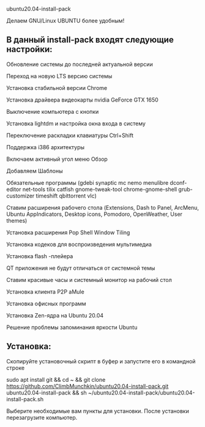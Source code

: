 ubuntu20.04-install-pack

Делаем GNU/Linux UBUNTU более удобным!

В данный install-pack входят следующие настройки:
------------------------------------------------

Обновление системы до последней актуальной версии

Переход на новую LTS версию системы

Установка стабильной версии Chrome

Установка драйвера видеокарты nvidia GeForce GTX 1650

Выключение компьютера с кнопки

Установка lightdm и настройка окна входа в систему

Переключение раскладки клавиатуры Ctrl+Shift

Поддержка i386 архитектуры

Включаем активный угол меню Обзор

Добавляем Шаблоны

Обязательные программы (gdebi synaptic mc nemo menulibre dconf-editor net-tools tilix catfish gnome-tweak-tool chrome-gnome-shell grub-customizer timeshift qbittorrent vlc)

Ставим расширения рабочего стола (Extensions, Dash to Panel, ArcMenu, Ubuntu AppIndicators, Desktop icons, Pomodoro, OpenWeather, User themes)

Установка расширения Pop Shell Window Tiling

Установка кодеков для воспроизведения мультимедиа

Установка flash -плейера

QT приложения не будут отличаться от системной темы

Ставим красивые часы и системный монитор на рабочий стол

Установка клиента P2P aMule

Установка офисных программ

Установка Zen-ядра на Ubuntu 20.04

Решение проблемы запоминания яркости Ubuntu

Установка:
---------

Скопируйте установочный скрипт в буфер и запустите его  в командной строке
 
sudo apt install git && cd ~ &&
git clone https://github.com/ClimbMunchkin/ubuntu20.04-install-pack.git ubuntu20.04-install-pack &&
sh ~/ubuntu20.04-install-pack/ubuntu20.04-install-pack.sh

Выберите необходимые вам пункты для установки. После установки перезагрузите компьютер.
